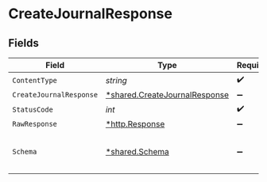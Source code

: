 # CreateJournalResponse


## Fields

| Field                                                                         | Type                                                                          | Required                                                                      | Description                                                                   |
| ----------------------------------------------------------------------------- | ----------------------------------------------------------------------------- | ----------------------------------------------------------------------------- | ----------------------------------------------------------------------------- |
| `ContentType`                                                                 | *string*                                                                      | :heavy_check_mark:                                                            | N/A                                                                           |
| `CreateJournalResponse`                                                       | [*shared.CreateJournalResponse](../../models/shared/createjournalresponse.md) | :heavy_minus_sign:                                                            | Success                                                                       |
| `StatusCode`                                                                  | *int*                                                                         | :heavy_check_mark:                                                            | N/A                                                                           |
| `RawResponse`                                                                 | [*http.Response](https://pkg.go.dev/net/http#Response)                        | :heavy_minus_sign:                                                            | N/A                                                                           |
| `Schema`                                                                      | [*shared.Schema](../../models/shared/schema.md)                               | :heavy_minus_sign:                                                            | The request made is not valid.                                                |